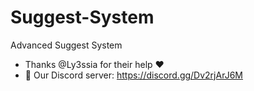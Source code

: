 # Suggest-System
Advanced Suggest System

- Thanks @Ly3ssia for their help ❤
- 🍁 Our Discord server: https://discord.gg/Dv2rjArJ6M
